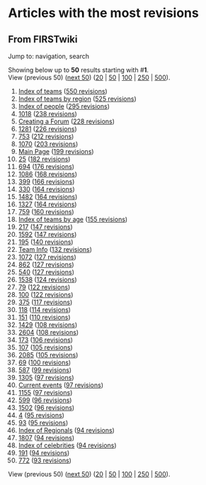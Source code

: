 # Articles with the most revisions

## From FIRSTwiki

Jump to: navigation, search

Showing below up to **50** results starting with #**1**.<br>
View (previous 50) ([next 50](/index.php?title=Special:Mostrevisions&limit=50&offset=50)) ([20](/index.php?title=Special:Mostrevisions&limit=20&offset=0) | [50](/index.php?title=Special:Mostrevisions&limit=50&offset=0) | [100](/index.php?title=Special:Mostrevisions&limit=100&offset=0) | [250](/index.php?title=Special:Mostrevisions&limit=250&offset=0) | [500](/index.php?title=Special:Mostrevisions&limit=500&offset=0)).

1. [Index of teams](Index_of_teams "Index of teams") ([550 revisions](/index.php?title=Index_of_teams&action=history "Index of teams"))
2. [Index of teams by region](Index_of_teams_by_region "Index of teams by region") ([525 revisions](/index.php?title=Index_of_teams_by_region&action=history "Index of teams by region"))
3. [Index of people](Index_of_people "Index of people") ([295 revisions](/index.php?title=Index_of_people&action=history "Index of people"))
4. [1018](1018 "1018") ([238 revisions](/index.php?title=1018&action=history "1018"))
5. [Creating a Forum](Creating_a_Forum "Creating a Forum") ([228 revisions](/index.php?title=Creating_a_Forum&action=history "Creating a Forum"))
6. [1281](1281 "1281") ([226 revisions](/index.php?title=1281&action=history "1281"))
7. [753](753 "753") ([212 revisions](/index.php?title=753&action=history "753"))
8. [1070](1070 "1070") ([203 revisions](/index.php?title=1070&action=history "1070"))
9. [Main Page](Main_Page "Main Page") ([199 revisions](/index.php?title=Main_Page&action=history "Main Page"))
10. [25](25 "25") ([182 revisions](/index.php?title=25&action=history "25"))
11. [694](694 "694") ([176 revisions](/index.php?title=694&action=history "694"))
12. [1086](1086 "1086") ([168 revisions](/index.php?title=1086&action=history "1086"))
13. [399](399 "399") ([166 revisions](/index.php?title=399&action=history "399"))
14. [330](330 "330") ([164 revisions](/index.php?title=330&action=history "330"))
15. [1482](1482 "1482") ([164 revisions](/index.php?title=1482&action=history "1482"))
16. [1327](1327 "1327") ([164 revisions](/index.php?title=1327&action=history "1327"))
17. [759](759 "759") ([160 revisions](/index.php?title=759&action=history "759"))
18. [Index of teams by age](Index_of_teams_by_age "Index of teams by age") ([155 revisions](/index.php?title=Index_of_teams_by_age&action=history "Index of teams by age"))
19. [217](217 "217") ([147 revisions](/index.php?title=217&action=history "217"))
20. [1592](1592 "1592") ([147 revisions](/index.php?title=1592&action=history "1592"))
21. [195](195 "195") ([140 revisions](/index.php?title=195&action=history "195"))
22. [Team Info](Team_Info "Team Info") ([132 revisions](/index.php?title=Team_Info&action=history "Team Info"))
23. [1072](1072 "1072") ([127 revisions](/index.php?title=1072&action=history "1072"))
24. [862](862 "862") ([127 revisions](/index.php?title=862&action=history "862"))
25. [540](540 "540") ([127 revisions](/index.php?title=540&action=history "540"))
26. [1538](1538 "1538") ([124 revisions](/index.php?title=1538&action=history "1538"))
27. [79](79 "79") ([122 revisions](/index.php?title=79&action=history "79"))
28. [100](100 "100") ([122 revisions](/index.php?title=100&action=history "100"))
29. [375](375 "375") ([117 revisions](/index.php?title=375&action=history "375"))
30. [118](118 "118") ([114 revisions](/index.php?title=118&action=history "118"))
31. [151](151 "151") ([110 revisions](/index.php?title=151&action=history "151"))
32. [1429](1429 "1429") ([108 revisions](/index.php?title=1429&action=history "1429"))
33. [2604](2604 "2604") ([108 revisions](/index.php?title=2604&action=history "2604"))
34. [173](173 "173") ([106 revisions](/index.php?title=173&action=history "173"))
35. [107](107 "107") ([105 revisions](/index.php?title=107&action=history "107"))
36. [2085](2085 "2085") ([105 revisions](/index.php?title=2085&action=history "2085"))
37. [69](69 "69") ([100 revisions](/index.php?title=69&action=history "69"))
38. [587](587 "587") ([99 revisions](/index.php?title=587&action=history "587"))
39. [1305](1305 "1305") ([97 revisions](/index.php?title=1305&action=history "1305"))
40. [Current events](Current_events "Current events") ([97 revisions](/index.php?title=Current_events&action=history "Current events"))
41. [1155](1155 "1155") ([97 revisions](/index.php?title=1155&action=history "1155"))
42. [599](599 "599") ([96 revisions](/index.php?title=599&action=history "599"))
43. [1502](1502 "1502") ([96 revisions](/index.php?title=1502&action=history "1502"))
44. [4](4 "4") ([95 revisions](/index.php?title=4&action=history "4"))
45. [93](93 "93") ([95 revisions](/index.php?title=93&action=history "93"))
46. [Index of Regionals](Index_of_Regionals "Index of Regionals") ([94 revisions](/index.php?title=Index_of_Regionals&action=history "Index of Regionals"))
47. [1807](1807 "1807") ([94 revisions](/index.php?title=1807&action=history "1807"))
48. [Index of celebrities](Index_of_celebrities "Index of celebrities") ([94 revisions](/index.php?title=Index_of_celebrities&action=history "Index of celebrities"))
49. [191](191 "191") ([94 revisions](/index.php?title=191&action=history "191"))
50. [772](772 "772") ([93 revisions](/index.php?title=772&action=history "772"))

View (previous 50) ([next 50](/index.php?title=Special:Mostrevisions&limit=50&offset=50)) ([20](/index.php?title=Special:Mostrevisions&limit=20&offset=0) | [50](/index.php?title=Special:Mostrevisions&limit=50&offset=0) | [100](/index.php?title=Special:Mostrevisions&limit=100&offset=0) | [250](/index.php?title=Special:Mostrevisions&limit=250&offset=0) | [500](/index.php?title=Special:Mostrevisions&limit=500&offset=0)).
